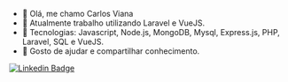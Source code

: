 - 👋 Olá, me chamo Carlos Viana
- 👀 Atualmente trabalho utilizando Laravel e VueJS.
- 🌱 Tecnologias: Javascript, Node.js, MongoDB, Mysql, Express.js, PHP, Laravel, SQL e VueJS.
- 💞️ Gosto de ajudar e compartilhar conhecimento.

[![Linkedin Badge](https://img.shields.io/badge/-LinkedIn-blue?style=flat-square&logo=Linkedin&logoColor=white&link=https://www.linkedin.com/in/carlos-eduardo-alves-viana/)](https://www.linkedin.com/in/carlos-eduardo-alves-viana/)
